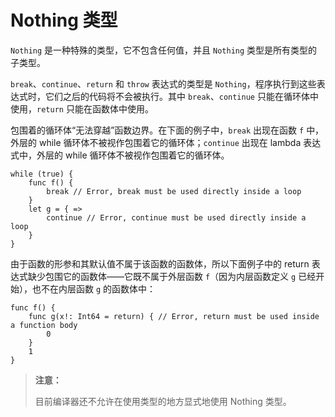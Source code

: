 # Nothing 类型

`Nothing` 是一种特殊的类型，它不包含任何值，并且 `Nothing` 类型是所有类型的子类型。

`break`、`continue`、`return` 和 `throw` 表达式的类型是 `Nothing`，程序执行到这些表达式时，它们之后的代码将不会被执行。其中 `break`、`continue` 只能在循环体中使用，`return` 只能在函数体中使用。

包围着的循环体“无法穿越”函数边界。在下面的例子中，`break` 出现在函数 `f` 中，外层的 while 循环体不被视作包围着它的循环体；`continue` 出现在 lambda 表达式中，外层的 while 循环体不被视作包围着它的循环体。

```cangjie
while (true) {
    func f() {
        break // Error, break must be used directly inside a loop
    }
    let g = { =>
        continue // Error, continue must be used directly inside a loop
    }
}
```

由于函数的形参和其默认值不属于该函数的函数体，所以下面例子中的 return 表达式缺少包围它的函数体——它既不属于外层函数 `f`（因为内层函数定义 `g` 已经开始），也不在内层函数 `g` 的函数体中：

```cangjie
func f() {
    func g(x!: Int64 = return) { // Error, return must be used inside a function body
        0
    }
    1
}
```

> **注意：**
>
> 目前编译器还不允许在使用类型的地方显式地使用 Nothing 类型。

